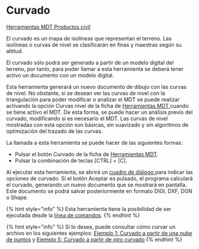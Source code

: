 # Curvado

[Herramientas MDT Productos civil](../fichas-de-herramientas/ficha-de-herramientas-mdt/productos-civil.md)

El curvado es un mapa de isolíneas que representan el terreno. Las isolíneas o curvas de nivel se clasificarán en finas y maestras según su altitud.

El curvado sólo podrá ser generado a partir de un modelo digital del terreno, por tanto, para poder llamar a esta herramienta se deberá tener activo un documento con un modelo digital.

Esta herramienta generará un nuevo documento de dibujo con las curvas de nivel. No obstante, si se desean ver las curvas de nivel con la triangulación para poder modificar o analizar el MDT se puede realizar activando la opción  Curvas nivel de la ficha de [Herramientas MDT ](../fichas-de-herramientas/ficha-de-herramientas-mdt/)cuando se tiene activo el MDT. De esta forma, se puede hacer un análisis previo del curvado, modificando si es necesario el MDT. Las curvas de nivel mostradas con esta opción son básicas, sin suavizado y sin algoritmos de optimización del trazado de las curvas.

La llamada a esta herramienta se puede hacer de las siguientes formas:

* Pulsar el botón  Curvado de la ficha de [Herramientas MDT](../fichas-de-herramientas/ficha-de-herramientas-mdt/).
* Pulsar la combinación de teclas \[CTRL\] + \[C\].

Al ejecutar esta herramienta, se abrirá un [cuadro de diálogo ](../herramientas-mdt/curvado/)para indicar las opciones de curvado. Si el botón Aceptar es pulsado, el programa calculará el curvado, generando un nuevo documento que se mostrará en pantalla. Este documento se podrá salvar posteriormente en formato DIGI, DXF, DGN o Shape.

{% hint style="info" %}
Esta herramienta tiene la posibilidad de ser ejecutada desde la [línea de comandos](../desde-linea-de-comando/linea-de-comando-curvado.md).
{% endhint %}

{% hint style="info" %}
Si lo desea, puede consultar cómo curvar un archivo en los siguientes ejemplos: [Ejemplo 1: Curvado a partir de una nube de puntos](../ejemplos/ejemplo1.md) y [Ejemplo 5: Curvado a partir de otro curvado](../ejemplos/ejemplo5.md)
{% endhint %}

